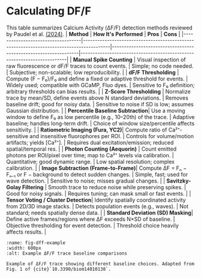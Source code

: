 # Calculating DF/F

This table summarizes Calcium Activity (ΔF/F) detection methods reviewed by Paudel et al. [(2024)](https://doi.org/10.3390/biom14010138).
| **Method**                         | **How It's Performed**                                                                 | **Pros**                                                      | **Cons**                                                             |
|-----------------------------------|-----------------------------------------------------------------------------------------|----------------------------------------------------------------|------------------------------------------------------------------------|
| **Manual Spike Counting**         | Visual inspection of raw fluorescence or dF/F traces to count events.                  | Simple; no code needed.                                        | Subjective; non-scalable; low reproducibility.                       |
| **dF/F Thresholding**             | Compute (F − F₀)/F₀ and define a fixed or adaptive threshold for events.              | Widely used; compatible with GCaMP, Fluo dyes.                | Sensitive to F₀ definition; arbitrary thresholds can bias results.  |
| **Z-Score Thresholding**          | Normalize trace by mean/SD, define events above N standard deviations.                | Removes baseline drift; good for noisy data.                   | Sensitive to noise if SD is low; assumes Gaussian distribution.      |
| **Percentile Baseline Subtraction**| Use a moving window to define F₀ as low percentile (e.g., 10–20th) of the trace.       | Adaptive baseline; handles long-term drift.                    | Choice of window size/percentile affects sensitivity.                |
| **Ratiometric Imaging (Fura, YC2)**| Compute ratio of Ca²⁺-sensitive and insensitive fluorophores per ROI.                 | Controls for volume/motion artifacts; yields [Ca²⁺].          | Requires dual excitation/emission; reduced spatial/temporal res.    |
| **Photon Counting (Aequorin)**    | Count emitted photons per ROI/pixel over time; map to Ca²⁺ levels via calibration.     | Quantitative; good dynamic range.                              | Low spatial resolution; complex calibration.                         |
| **Image Subtraction (Frame-to-Frame)**| Compute ΔF = Fₙ − Fₙ₋₁ or F − background to detect sudden changes.                   | Simple, fast; used for wave detection.                         | Sensitive to noise; misses gradual changes.                          |
| **Savitzky-Golay Filtering**      | Smooth trace to reduce noise while preserving spikes.                                  | Good for noisy signals.                                        | Requires tuning; can mask small or fast events.                      |
| **Tensor Voting / Cluster Detection**| Identify spatially coordinated activity from 2D/3D image stacks.                       | Detects population events (e.g., waves).                       | Not standard; needs spatially dense data.                            |
| **Standard Deviation (SD) Masking**| Define active frames/regions where ΔF exceeds N×SD of baseline.                        | Objective thresholding for event detection.                    | Threshold choice heavily affects results.                            |


```{figure} ./_images/dff_1.png
:name: fig-dff-example
:width: 600px
:alt: Example ΔF/F trace baseline comparisons

Example of ΔF/F trace showing different baseline choices. Adapted from Fig. 1 of {cite}`10.3390/biom14010138`.
```
